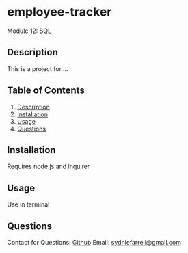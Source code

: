 # employee-tracker
Module 12: SQL

## Description
This is a project for....
## Table of Contents

1. [Description](#Description) 
2. [Installation](#Installation) 
3. [Usage](#usage) 
4. [Questions](#questions)

## Installation
Requires node.js and inquirer
## Usage
Use in terminal
## Questions
Contact for Questions: 
 [Github](https://github.com/syd9f) 
Email: sydniefarrell@gmail.com